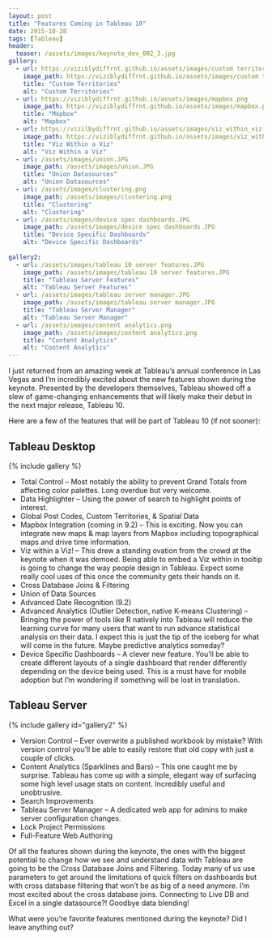 ```yaml
---
layout: post
title: "Features Coming in Tableau 10"
date: 2015-10-28
tags: [Tableau]
header:
  teaser: /assets/images/keynote_dev_002_3.jpg
gallery:
  - url: https://viziblydiffrnt.github.io/assets/images/custom territories.JPG
    image_path: https://viziblydiffrnt.github.io/assets/images/custom territories.JPG
    title: "Custom Territories"
    alt: "Custom Territories"
  - url: https://viziblydiffrnt.github.io/assets/images/mapbox.png
    image_path: https://viziblydiffrnt.github.io/assets/images/mapbox.png
    title: "Mapbox"
    alt: "Mapbox"
  - url: https://vizilbydiffrnt.github.io/assets/images/viz_within_viz.png
    image_path: https://viziblydiffrnt.github.io/assets/images/viz_within_viz.png
    title: "Viz Within a Viz"
    alt: "Viz Within a Viz"
  - url: /assets/images/union.JPG
    image_path: /assets/images/union.JPG
    title: "Union Datasources"
    alt: "Union Datasources"
  - url: /assets/images/clustering.png
    image_path: /assets/images/clustering.png
    title: "Clustering"
    alt: "Clustering"
  - url: /assets/images/device spec dashboards.JPG
    image_path: /assets/images/device spec dashboards.JPG
    title: "Device Specific Dashboards"
    alt: "Device Specific Dashboards"
    
gallery2:
  - url: /assets/images/tableau 10 server features.JPG
    image_path: /assets/images/tableau 10 server features.JPG
    title: "Tableau Server Features"
    alt: "Tableau Server Features"
  - url: /assets/images/tableau server manager.JPG
    image_path: /assets/images/tableau server manager.JPG
    title: "Tableau Server Manager"
    alt: "Tableau Server Manager"
  - url: /assets/images/content analytics.png
    image_path: /assets/images/content analytics.png
    title: "Content Analytics"
    alt: "Content Analytics"
---
```


I just returned from an amazing week at Tableau’s annual conference in Las Vegas and I’m incredibly excited about the new features shown during the keynote. Presented by the developers themselves, Tableau showed off a slew of game-changing enhancements that will likely make their debut in the next major release, Tableau 10.

Here are a few of the features that will be part of Tableau 10 (if not sooner):

## Tableau Desktop

{% include gallery %}

* Total Control – Most notably the ability to prevent Grand Totals from affecting color palettes. Long overdue but very welcome.
* Data Highlighter – Using the power of search to highlight points of interest.
* Global Post Codes, Custom Territories, & Spatial Data
* Mapbox Integration (coming in 9.2) – This is exciting. Now you can integrate new maps & map layers from Mapbox including topographical maps and drive time information.
* Viz within a Viz! – This drew a standing ovation from the crowd at the keynote when it was demoed. Being able to embed a Viz within in tooltip is going to change the way people design in Tableau. Expect some really cool uses of this once the community gets their hands on it.
* Cross Database Joins & Filtering
* Union of Data Sources
* Advanced Date Recognition (9.2)
* Advanced Analytics (Outlier Detection, native K-means Clustering) – Bringing the power of tools like R natively into Tableau will reduce the learning curve for many users that want to run advance statistical analysis on their data. I expect this is just the tip of the iceberg for what will come in the future. Maybe predictive analytics someday?
* Device Specific Dashboards – A clever new feature. You’ll be able to create different layouts of a single dashboard that render differently depending on the device being used. This is a must have for mobile adoption but I’m wondering if something will be lost in translation.

## Tableau Server

{% include gallery id="gallery2" %}

* Version Control – Ever overwrite a published workbook by mistake? With version control you’ll be able to easily restore that old copy with just a couple of clicks.
* Content Analytics (Sparklines and Bars) – This one caught me by surprise. Tableau has come up with a simple, elegant way of surfacing some high level usage stats on content. Incredibly useful and unobtrusive.
* Search Improvements
* Tableau Server Manager – A dedicated web app for admins to make server configuration changes.
* Lock Project Permissions
* Full-Feature Web Authoring


Of all the features shown during the keynote, the ones with the biggest potential to change how we see and understand data with Tableau are going to be the Cross Database Joins and Filtering. Today many of us use parameters to get around the limitations of quick filters on dashboards but with cross database filtering that won’t be as big of a need anymore. I’m most excited about the cross database joins. Connecting to Live DB and Excel in a single datasource?! Goodbye data blending!

What were you’re favorite features mentioned during the keynote? Did I leave anything out?
